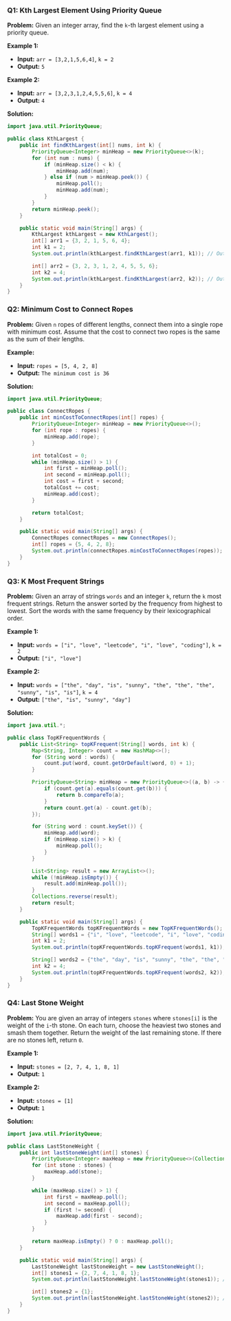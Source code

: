 ### Q1: Kth Largest Element Using Priority Queue

**Problem:** Given an integer array, find the `k`-th largest element using a priority queue.

**Example 1:**
- **Input:** `arr = [3,2,1,5,6,4]`, `k = 2`
- **Output:** `5`

**Example 2:**
- **Input:** `arr = [3,2,3,1,2,4,5,5,6]`, `k = 4`
- **Output:** `4`

**Solution:**
```java
import java.util.PriorityQueue;

public class KthLargest {
    public int findKthLargest(int[] nums, int k) {
        PriorityQueue<Integer> minHeap = new PriorityQueue<>(k);
        for (int num : nums) {
            if (minHeap.size() < k) {
                minHeap.add(num);
            } else if (num > minHeap.peek()) {
                minHeap.poll();
                minHeap.add(num);
            }
        }
        return minHeap.peek();
    }

    public static void main(String[] args) {
        KthLargest kthLargest = new KthLargest();
        int[] arr1 = {3, 2, 1, 5, 6, 4};
        int k1 = 2;
        System.out.println(kthLargest.findKthLargest(arr1, k1)); // Output: 5

        int[] arr2 = {3, 2, 3, 1, 2, 4, 5, 5, 6};
        int k2 = 4;
        System.out.println(kthLargest.findKthLargest(arr2, k2)); // Output: 4
    }
}
```

### Q2: Minimum Cost to Connect Ropes

**Problem:** Given `n` ropes of different lengths, connect them into a single rope with minimum cost. Assume that the cost to connect two ropes is the same as the sum of their lengths.

**Example:**
- **Input:** `ropes = [5, 4, 2, 8]`
- **Output:** `The minimum cost is 36`

**Solution:**
```java
import java.util.PriorityQueue;

public class ConnectRopes {
    public int minCostToConnectRopes(int[] ropes) {
        PriorityQueue<Integer> minHeap = new PriorityQueue<>();
        for (int rope : ropes) {
            minHeap.add(rope);
        }

        int totalCost = 0;
        while (minHeap.size() > 1) {
            int first = minHeap.poll();
            int second = minHeap.poll();
            int cost = first + second;
            totalCost += cost;
            minHeap.add(cost);
        }

        return totalCost;
    }

    public static void main(String[] args) {
        ConnectRopes connectRopes = new ConnectRopes();
        int[] ropes = {5, 4, 2, 8};
        System.out.println(connectRopes.minCostToConnectRopes(ropes)); // Output: 36
    }
}
```

### Q3: K Most Frequent Strings

**Problem:** Given an array of strings `words` and an integer `k`, return the `k` most frequent strings. Return the answer sorted by the frequency from highest to lowest. Sort the words with the same frequency by their lexicographical order.

**Example 1:**
- **Input:** `words = ["i", "love", "leetcode", "i", "love", "coding"]`, `k = 2`
- **Output:** `["i", "love"]`

**Example 2:**
- **Input:** `words = ["the", "day", "is", "sunny", "the", "the", "the", "sunny", "is", "is"]`, `k = 4`
- **Output:** `["the", "is", "sunny", "day"]`

**Solution:**
```java
import java.util.*;

public class TopKFrequentWords {
    public List<String> topKFrequent(String[] words, int k) {
        Map<String, Integer> count = new HashMap<>();
        for (String word : words) {
            count.put(word, count.getOrDefault(word, 0) + 1);
        }

        PriorityQueue<String> minHeap = new PriorityQueue<>((a, b) -> {
            if (count.get(a).equals(count.get(b))) {
                return b.compareTo(a);
            }
            return count.get(a) - count.get(b);
        });

        for (String word : count.keySet()) {
            minHeap.add(word);
            if (minHeap.size() > k) {
                minHeap.poll();
            }
        }

        List<String> result = new ArrayList<>();
        while (!minHeap.isEmpty()) {
            result.add(minHeap.poll());
        }
        Collections.reverse(result);
        return result;
    }

    public static void main(String[] args) {
        TopKFrequentWords topKFrequentWords = new TopKFrequentWords();
        String[] words1 = {"i", "love", "leetcode", "i", "love", "coding"};
        int k1 = 2;
        System.out.println(topKFrequentWords.topKFrequent(words1, k1)); // Output: ["i", "love"]

        String[] words2 = {"the", "day", "is", "sunny", "the", "the", "the", "sunny", "is", "is"};
        int k2 = 4;
        System.out.println(topKFrequentWords.topKFrequent(words2, k2)); // Output: ["the", "is", "sunny", "day"]
    }
}
```

### Q4: Last Stone Weight

**Problem:** You are given an array of integers `stones` where `stones[i]` is the weight of the `i`-th stone. On each turn, choose the heaviest two stones and smash them together. Return the weight of the last remaining stone. If there are no stones left, return `0`.

**Example 1:**
- **Input:** `stones = [2, 7, 4, 1, 8, 1]`
- **Output:** `1`

**Example 2:**
- **Input:** `stones = [1]`
- **Output:** `1`

**Solution:**
```java
import java.util.PriorityQueue;

public class LastStoneWeight {
    public int lastStoneWeight(int[] stones) {
        PriorityQueue<Integer> maxHeap = new PriorityQueue<>(Collections.reverseOrder());
        for (int stone : stones) {
            maxHeap.add(stone);
        }

        while (maxHeap.size() > 1) {
            int first = maxHeap.poll();
            int second = maxHeap.poll();
            if (first != second) {
                maxHeap.add(first - second);
            }
        }

        return maxHeap.isEmpty() ? 0 : maxHeap.poll();
    }

    public static void main(String[] args) {
        LastStoneWeight lastStoneWeight = new LastStoneWeight();
        int[] stones1 = {2, 7, 4, 1, 8, 1};
        System.out.println(lastStoneWeight.lastStoneWeight(stones1)); // Output: 1

        int[] stones2 = {1};
        System.out.println(lastStoneWeight.lastStoneWeight(stones2)); // Output: 1
    }
}
```
